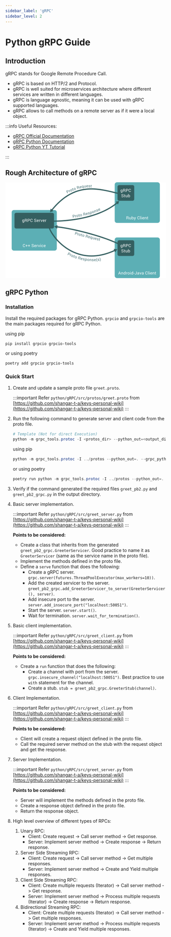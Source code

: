 ```yaml
---
sidebar_label: 'gRPC'
sidebar_level: 2
---
```


# Python gRPC Guide

## Introduction

gRPC stands for Google Remote Procedure Call.

- gRPC is based on HTTP/2 and Protocol.
- gRPC is well suited for microservices architecture where different services are written in different languages.
- gRPC is language agnostic, meaning it can be used with gRPC supported languages.
- gRPC allows to call methods on a remote server as if it were a local object.

:::info
Useful Resources:

- [gRPC Official Documentation](https://grpc.io/docs/)
- [gRPC Python Documentation](https://grpc.io/docs/languages/python/)
- [gRPC Python YT Tutorial](https://www.youtube.com/watch?v=WB37L7PjI5k)

:::

## Rough Architecture of gRPC

![gRPC Architecture](images/gRPC_architecture.png)

## gRPC Python

### Installation

Install the required packages for gRPC Python. `grpcio` and `grpcio-tools` are the main packages required for gRPC
Python.

using pip

```powershell
pip install grpcio grpcio-tools
```

or using poetry

```powershell
poetry add grpcio grpcio-tools
```

### Quick Start

1. Create and update a sample proto file `greet.proto`.

   :::important
   Refer `python/gRPC/src/protos/greet.proto` from [https://github.com/shangar-t-a/keys-personal-wiki](https://github.com/shangar-t-a/keys-personal-wiki)
   :::

2. Run the following command to generate server and client code from the proto file.

   ```powershell
   # Template (Not for direct Execution)
   python -m grpc_tools.protoc -I <protos_dir> --python_out=<output_dir> --grpc_python_out=<output_dir> <proto_file_dir>
   ```

   using pip

   ```powershell
   python -m grpc_tools.protoc -I ../protos --python_out=. --grpc_python_out=. ../protos/greet.proto
   ```

   or using poetry

   ```powershell
   poetry run python -m grpc_tools.protoc -I ../protos --python_out=. --grpc_python_out=. ../protos/greet.proto
   ```

3. Verify if the command generated the required files `greet_pb2.py` and `greet_pb2_grpc.py` in the output directory.

4. Basic server implementation.

   :::important
   Refer `python/gRPC/src/greet_server.py` from [https://github.com/shangar-t-a/keys-personal-wiki](https://github.com/shangar-t-a/keys-personal-wiki)
   :::

   **Points to be considered:**

   - Create a class that inherits from the generated `greet_pb2_grpc.GreeterServicer`. Good practice to name it as
     `GreeterServicer` (same as the service name in the proto file).
   - Implement the methods defined in the proto file.
   - Define a `serve` function that does the following:
     - Create a gRPC server. `grpc.server(futures.ThreadPoolExecutor(max_workers=10))`.
     - Add the created servicer to the server.
       `greet_pb2_grpc.add_GreeterServicer_to_server(GreeterServicer(), server)`.
     - Add insecure port to the server. `server.add_insecure_port("localhost:50051")`.
     - Start the server. `server.start()`.
     - Wait for termination. `server.wait_for_termination()`.
  
5. Basic client implementation.

   :::important
   Refer `python/gRPC/src/greet_client.py` from [https://github.com/shangar-t-a/keys-personal-wiki](https://github.com/shangar-t-a/keys-personal-wiki)
   :::

   **Points to be considered:**

   - Create a `run` function that does the following:
     - Create a channel with port from the server. `grpc.insecure_channel("localhost:50051")`. Best practice to use
       `with` statement for the channel.
     - Create a stub. `stub = greet_pb2_grpc.GreeterStub(channel)`.

6. Client Implementation.

   :::important
   Refer `python/gRPC/src/greet_client.py` from [https://github.com/shangar-t-a/keys-personal-wiki](https://github.com/shangar-t-a/keys-personal-wiki)
   :::

   **Points to be considered:**

   - Client will create a request object defined in the proto file.
   - Call the required server method on the stub with the request object and get the response.

7. Server Implementation.

   :::important
   Refer `python/gRPC/src/greet_server.py` from [https://github.com/shangar-t-a/keys-personal-wiki](https://github.com/shangar-t-a/keys-personal-wiki)
   :::

   **Points to be considered:**

   - Server will implement the methods defined in the proto file.
   - Create a response object defined in the proto file.
   - Return the response object.

8. High level overview of different types of RPCs:
   1. Unary RPC:
      - Client: Create request -> Call server method -> Get response.
      - Server: Implement server method -> Create response -> Return response.
   2. Server Side Streaming RPC:
      - Client: Create request -> Call server method -> Get multiple responses.
      - Server: Implement server method -> Create and Yield multiple responses.
   3. Client Side Streaming RPC:
      - Client: Create multiple requests (Iterator) -> Call server method -> Get response.
      - Server: Implement server method -> Process multiple requests (Iterator) -> Create response -> Return response.
   4. Bidirectional Streaming RPC:
      - Client: Create multiple requests (Iterator) -> Call server method -> Get multiple responses.
      - Server: Implement server method -> Process multiple requests (Iterator) -> Create and Yield multiple responses.
